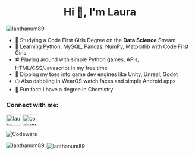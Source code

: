 
<h1 align="center">Hi 👋, I'm Laura</h1>
<p align="left"> <img src="https://komarev.com/ghpvc/?username=lanthanum89&label=Profile%20views&color=0e75b6&style=flat" alt="lanthanum89" /> </p>

- 🔭 Studying a Code First Girls Degree on the **Data Science** Stream
- 🌱 Learning Python, MySQL, Pandas, NumPy, Matplotlib with Code First Girls
- ⚽ Playing around with simple Python games, APIs, HTML/CSS/Javascript in my free time
- 🐣 Dipping my toes into game dev engines like Unity, Unreal, Godot
- 🌕 Also dabbling in WearOS watch faces and simple Android apps
- 🥼 Fun fact: I have a degree in Chemistry

<h3 align="left">Connect with me:</h3>
<p align="left">
<a href="https://linkedin.com/in/laura-norwood-4024a525b/" target="blank"><img align="center" src="https://raw.githubusercontent.com/rahuldkjain/github-profile-readme-generator/master/src/images/icons/Social/linked-in-alt.svg" alt="laura-norwood-4024a525b/" height="30" width="40" /></a>
<a href="https://instagram.com/codermumuk" target="blank"><img align="center" src="https://raw.githubusercontent.com/rahuldkjain/github-profile-readme-generator/master/src/images/icons/Social/instagram.svg" alt="codermumuk" height="30" width="40" /></a>
</p>

<p align="left">

![Codewars](https://github.r2v.ch/codewars?user=Lanthanum89&stroke=PINK)
<p><img align="left" src="https://github-readme-stats.vercel.app/api/top-langs?username=lanthanum89&show_icons=true&locale=en&layout=compact" alt="lanthanum89" /></p>
<p>&nbsp;<img align="center" src="https://github-readme-stats.vercel.app/api?username=lanthanum89&show_icons=true&locale=en" alt="lanthanum89" /></p>




